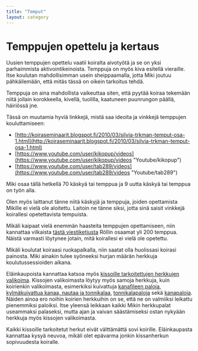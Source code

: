 ```yaml
---
title: "Temput"
layout: category
---
```

# Temppujen opettelu ja kertaus

Uusien temppujen opettelu vaatii koiralta aivotyötä ja se on yksi parhaimmista aktivointikeinoista. Temppuja on myös kiva esitellä vieraille. Itse koulutan mahdollisimman usein sheippaamalla, jotta Miki joutuu pähkäilemään, että mitäs tässä on oikein tarkoitus tehdä.

Temppuja on aina mahdollista vaikeuttaa siten, että pyytää koiraa tekemään niitä jollain korokkeella, kivellä, tuolilla, kaatuneen puunrungon päällä, häiriössä jne.

Tässä on muutamia hyviä linkkejä, mistä saa ideoita ja vinkkejä temppujen kouluttamiseen:

* [http://koiraseminaarit.blogspot.fi/2010/03/silvia-trkman-temput-osa-1.html](http://koiraseminaarit.blogspot.fi/2010/03/silvia-trkman-temput-osa-1.html)
* [https://www.youtube.com/user/kikopup/videos](https://www.youtube.com/user/kikopup/videos "Youtube/kikopup")
* [https://www.youtube.com/user/tab289/videos](https://www.youtube.com/user/tab289/videos "Youtube/tab289")

Miki osaa tällä hetkellä 70 käskyä tai temppua ja 9 uutta käskyä tai temppua on työn alla.

Olen myös laittanut tänne niitä käskyjä ja temppuja, joiden opettamista Mikille ei vielä ole aloitettu. Laitoin ne tänne siksi, jotta sinä saisit vinkkejä koirallesi opetettavista tempuista.

Mikäli kaipaat vielä enemmän haasteita temppujen opettamiseen, niin kannattaa vilkaista [tästä viestiketjusta](http://www.petsie.fi/forums/1371-temppuja-koirille/page/8)
Röllin osaamat yli 200 temppua. Näistä varmasti löytynee jotain, mitä koirallesi ei vielä ole opetettu.

Mikäli koulutat koiraasi ruokapalkalla, niin saatat olla huolissasi koirasi painosta. Miki ainakin tulee syöneeksi hurjan määrän herkkuja koulutussessioiden aikana.

Eläinkaupoista kannattaa katsoa myös [kissoille tarkoitettujen herkkujen valikoima](http://clk.tradedoubler.com/click?p(210840)a(2526211)g(19927404)url(http://www.zooplus.fi/shop/kissat/herkut/snacksit_herkut)). Kissojen valikoimasta löytyy myös samoja herkkuja, kuin koirienkin valikoimasta, esimerkiksi kuivattuja [kanafileen paloja](http://clk.tradedoubler.com/click?p(210840)a(2526211)g(19927404)url(http://www.zooplus.fi/shop/kissat/herkut/snacksit_herkut/trixie/405153)), [kylmäkuivattua kanaa, nautaa ja tonnikalaa](http://clk.tradedoubler.com/click?p(210840)a(2526211)g(19927404)url(http://www.zooplus.fi/shop/kissat/herkut/snacksit_herkut/cosma_snackies/206199)), [tonnikalapaloja](http://clk.tradedoubler.com/click?p(240480)a(2526211)g(21401374)url(https://www.mustijamirri.fi/coucou-tonnikalapalat-50-g-034854-1)) sekä [kanapaloja](http://clk.tradedoubler.com/click?p(210840)a(2526211)g(19927404)url(http://www.zooplus.fi/shop/kissat/herkut/snacksit_herkut/trixie/405643)). Näiden ainoa ero noihin koirien herkkuihin on se, että ne on valmiiksi leikattu pienemmiksi paloiksi. Itse yleensä leikkaan kaikki Mikin herkkupalat useammaksi palaseksi, mutta ajan ja vaivan säästämiseksi ostan nykyään herkkuja myös kissojen valikoimasta.

Kaikki kissoille tarkoitetut herkut eivät välttämättä sovi koirille. Eläinkaupasta kannattaa kysyä neuvoa, mikäli olet epävarma jonkin kissanherkun sopivuudesta koiralle.
